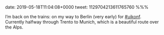 date: 2019-05-18T11:04:08+0000
tweet: 1129704213611765760
%%%

I’m back on the trains: on my way to Berlin (very early) for [#uikonf](https://twitter.com/hashtag/uikonf). Currently halfway through Trento to Munich, which is a beautiful route over the Alps.
